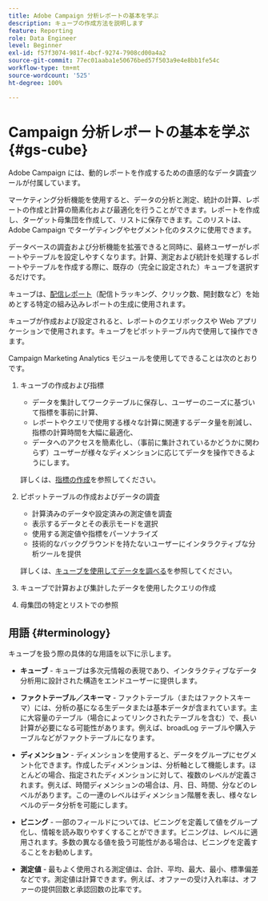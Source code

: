 ```yaml
---
title: Adobe Campaign 分析レポートの基本を学ぶ
description: キューブの作成方法を説明します
feature: Reporting
role: Data Engineer
level: Beginner
exl-id: f57f3074-981f-4bcf-9274-7908cd00a4a2
source-git-commit: 77ec01aaba1e50676bed57f503a9e4e8bb1fe54c
workflow-type: tm+mt
source-wordcount: '525'
ht-degree: 100%

---
```


# Campaign 分析レポートの基本を学ぶ {#gs-cube}

Adobe Campaign には、動的レポートを作成するための直感的なデータ調査ツールが付属しています。

マーケティング分析機能を使用すると、データの分析と測定、統計の計算、レポートの作成と計算の簡素化および最適化を行うことができます。レポートを作成し、ターゲット母集団を作成して、リストに保存できます。このリストは、Adobe Campaign でターゲティングやセグメント化のタスクに使用できます。

データベースの調査および分析機能を拡張できると同時に、最終ユーザーがレポートやテーブルを設定しやすくなります。計算、測定および統計を処理するレポートやテーブルを作成する際に、既存の（完全に設定された）キューブを選択するだけです。

キューブは、[配信レポート](delivery-reports.md)（配信トラッキング、クリック数、開封数など）を始めとする特定の組み込みレポートの生成に使用されます。

キューブが作成および設定されると、レポートのクエリボックスや Web アプリケーションで使用されます。キューブをピボットテーブル内で使用して操作できます。

Campaign Marketing Analytics モジュールを使用してできることは次のとおりです。

1. キューブの作成および指標

   * データを集計してワークテーブルに保存し、ユーザーのニーズに基づいて指標を事前に計算、
   * レポートやクエリで使用する様々な計算に関連するデータ量を削減し、指標の計算時間を大幅に最適化、
   * データへのアクセスを簡素化し、（事前に集計されているかどうかに関わらず）ユーザーが様々なディメンションに応じてデータを操作できるようにします。

   詳しくは、[指標の作成](cube-indicators.md)を参照してください。

1. ピボットテーブルの作成およびデータの調査

   * 計算済みのデータや設定済みの測定値を調査
   * 表示するデータとその表示モードを選択
   * 使用する測定値や指標をパーソナライズ
   * 技術的なバックグラウンドを持たないユーザーにインタラクティブな分析ツールを提供

   詳しくは、[キューブを使用してデータを調べる](cube-tables.md)を参照してください。

1. キューブで計算および集計したデータを使用したクエリの作成
1. 母集団の特定とリストでの参照

## 用語 {#terminology}

キューブを扱う際の具体的な用語を以下に示します。

* **キューブ** - キューブは多次元情報の表現であり、インタラクティブなデータ分析用に設計された構造をエンドユーザーに提供します。

* **ファクトテーブル／スキーマ** - ファクトテーブル（またはファクトスキーマ）には、分析の基になる生データまたは基本データが含まれています。主に大容量のテーブル（場合によってリンクされたテーブルを含む）で、長い計算が必要になる可能性があります。例えば、broadLog テーブルや購入テーブルなどがファクトテーブルになります。

* **ディメンション** - ディメンションを使用すると、データをグループにセグメント化できます。作成したディメンションは、分析軸として機能します。ほとんどの場合、指定されたディメンションに対して、複数のレベルが定義されます。例えば、時間ディメンションの場合は、月、日、時間、分などのレベルがあります。この一連のレベルはディメンション階層を表し、様々なレベルのデータ分析を可能にします。

* **ビニング** - 一部のフィールドについては、ビニングを定義して値をグループ化し、情報を読み取りやすくすることができます。ビニングは、レベルに適用されます。多数の異なる値を扱う可能性がある場合は、ビニングを定義することをお勧めします。

* **測定値** - 最もよく使用される測定値は、合計、平均、最大、最小、標準偏差などです。測定値は計算できます。例えば、オファーの受け入れ率は、オファーの提供回数と承認回数の比率です。
